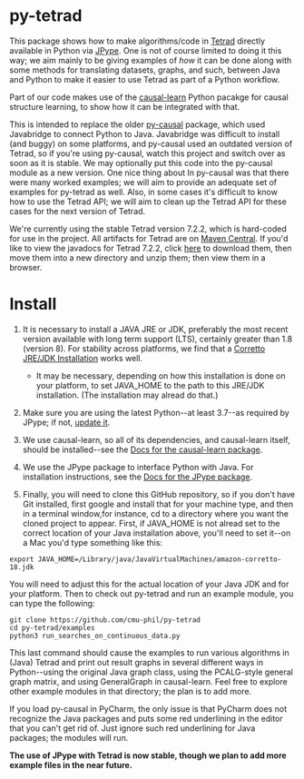# py-tetrad
This package shows how to make algorithms/code in [Tetrad](https://github.com/cmu-phil/tetrad) directly available in Python via [JPype](https://github.com/jpype-project/jpype). One is not of course limited to doing it this way; we aim mainly to be giving examples of _how_ it can be done along with some methods for translating datasets, graphs, and such, between Java and Python to make it easier to use Tetrad as part of a Python workflow.

Part of our code makes use of the [causal-learn](https://github.com/py-why/causal-learn) Python pacakge for causal structure learning, to show how it can be integrated with that.
 
This is intended to replace the older [py-causal](https://github.com/bd2kccd/py-causal) package, which used Javabridge to connect Python to Java. Javabridge was difficult to install (and buggy) on some platforms, and py-causal used an outdated version of Tetrad, so if you're using py-causal, watch this project and switch over as soon as it is stable. We may optionally put this code into the py-causal module as a new version. One nice thing about In py-causal was that there were many worked examples; we will aim to provide an adequate set of examples for py-tetrad as well. Also, in some cases it's difficult to know how to use the Tetrad API; we will aim to clean up the Tetrad API for these cases for the next version of Tetrad.

We're currently using the stable Tetrad version 7.2.2, which is hard-coded for use in the project. All artifacts for Tetrad are on [Maven Central](https://s01.oss.sonatype.org/content/repositories/releases/io/github/cmu-phil/). If you'd like to view the javadocs for Tetrad 7.2.2, click [here](https://s01.oss.sonatype.org/content/repositories/releases/io/github/cmu-phil/tetrad-lib/7.2.2/tetrad-lib-7.2.2-javadoc.jar) to download them, then move them into a new directory and unzip them; then view them in a browser.

# Install

1. It is necessary to install a JAVA JRE or JDK, preferably the most recent version available with long term support (LTS), certainly greater than 1.8 (version 8). For stability across platforms, we find that a [Corretto JRE/JDK Installation](https://aws.amazon.com/corretto/?filtered-posts.sort-by=item.additionalFields.createdDate&filtered-posts.sort-order=desc) works well.

    * It may be necessary, depending on how this installation is done on your platform, to set JAVA_HOME to the path to this JRE/JDK installation. (The installation may alread do that.)

1. Make sure you are using the latest Python--at least 3.7--as required by JPype; if not, [update it](https://www.pythoncentral.io/how-to-update-python/). 

1. We use causal-learn, so all of its dependencies, and causal-learn itself, should be installed--see the [Docs for the causal-learn package](https://causal-learn.readthedocs.io/en/latest/).

1. We use the JPype package to interface Python with Java. For installation instructions, see the [Docs for the JPype package](https://jpype.readthedocs.io/en/latest/).

1. Finally, you will need to clone this GitHub repository, so if you don't have Git installed, first google and install that for your machine type, and then in a terminal window,for instance, cd to a directory where you want the cloned project to appear. First, if JAVA_HOME is not alread set to the correct location of your Java installation above, you'll need to set it--on a Mac you'd type something like this:

```
export JAVA_HOME=/Library/java/JavaVirtualMachines/amazon-corretto-18.jdk
```
   
You will need to adjust this for the actual location of your Java JDK and for your platform. Then to check out py-tetrad and run an example module, you can type the following:
    
```      
git clone https://github.com/cmu-phil/py-tetrad
cd py-tetrad/examples
python3 run_searches_on_continuous_data.py
```

This last command should cause the examples to run various algorithms in (Java) Tetrad and print out result graphs in several different ways in Python--using the original Java graph class, using the PCALG-style general graph matrix, and using GeneralGraph in causal-learn. Feel free to explore other example modules in that directory; the plan is to add more.

If you load py-causal in PyCharm, the only issue is that PyCharm does not recognize the Java packages and puts some red underlining in the editor that you can't get rid of. Just ignore such red underlining for Java packages; the modules will run.

**The use of JPype with Tetrad is now stable, though we plan to add more example files in the near future.**

